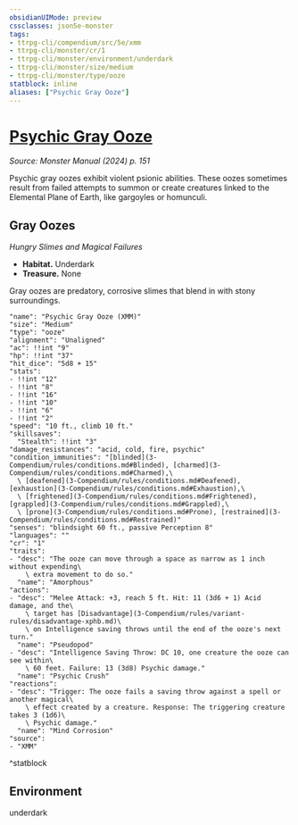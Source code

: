 ```yaml
---
obsidianUIMode: preview
cssclasses: json5e-monster
tags:
- ttrpg-cli/compendium/src/5e/xmm
- ttrpg-cli/monster/cr/1
- ttrpg-cli/monster/environment/underdark
- ttrpg-cli/monster/size/medium
- ttrpg-cli/monster/type/ooze
statblock: inline
aliases: ["Psychic Gray Ooze"]
---
```

# [Psychic Gray Ooze](3-Compendium\bestiary\ooze/psychic-gray-ooze-xmm.md)
*Source: Monster Manual (2024) p. 151*  

Psychic gray oozes exhibit violent psionic abilities. These oozes sometimes result from failed attempts to summon or create creatures linked to the Elemental Plane of Earth, like gargoyles or homunculi.

## Gray Oozes

*Hungry Slimes and Magical Failures*

- **Habitat.** Underdark  
- **Treasure.** None  

Gray oozes are predatory, corrosive slimes that blend in with stony surroundings.

```statblock
"name": "Psychic Gray Ooze (XMM)"
"size": "Medium"
"type": "ooze"
"alignment": "Unaligned"
"ac": !!int "9"
"hp": !!int "37"
"hit_dice": "5d8 + 15"
"stats":
- !!int "12"
- !!int "8"
- !!int "16"
- !!int "10"
- !!int "6"
- !!int "2"
"speed": "10 ft., climb 10 ft."
"skillsaves":
  "Stealth": !!int "3"
"damage_resistances": "acid, cold, fire, psychic"
"condition_immunities": "[blinded](3-Compendium/rules/conditions.md#Blinded), [charmed](3-Compendium/rules/conditions.md#Charmed),\
  \ [deafened](3-Compendium/rules/conditions.md#Deafened), [exhaustion](3-Compendium/rules/conditions.md#Exhaustion),\
  \ [frightened](3-Compendium/rules/conditions.md#Frightened), [grappled](3-Compendium/rules/conditions.md#Grappled),\
  \ [prone](3-Compendium/rules/conditions.md#Prone), [restrained](3-Compendium/rules/conditions.md#Restrained)"
"senses": "blindsight 60 ft., passive Perception 8"
"languages": ""
"cr": "1"
"traits":
- "desc": "The ooze can move through a space as narrow as 1 inch without expending\
    \ extra movement to do so."
  "name": "Amorphous"
"actions":
- "desc": "Melee Attack: +3, reach 5 ft. Hit: 11 (3d6 + 1) Acid damage, and the\
    \ target has [Disadvantage](3-Compendium/rules/variant-rules/disadvantage-xphb.md)\
    \ on Intelligence saving throws until the end of the ooze's next turn."
  "name": "Pseudopod"
- "desc": "Intelligence Saving Throw: DC 10, one creature the ooze can see within\
    \ 60 feet. Failure: 13 (3d8) Psychic damage."
  "name": "Psychic Crush"
"reactions":
- "desc": "Trigger: The ooze fails a saving throw against a spell or another magical\
    \ effect created by a creature. Response: The triggering creature takes 3 (1d6)\
    \ Psychic damage."
  "name": "Mind Corrosion"
"source":
- "XMM"
```
^statblock

## Environment

underdark